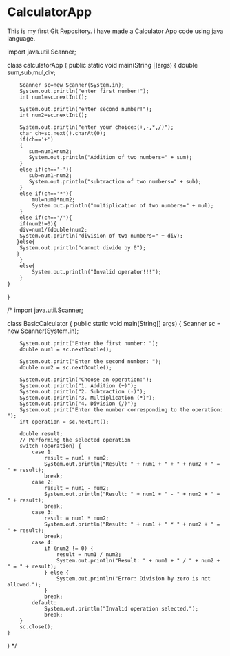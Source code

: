 # CalculatorApp
This is my first Git Repository. i have made a Calculator App code using java language.



import java.util.Scanner;

class calculatorApp
{
    public static void main(String []args)
    {
        double sum,sub,mul,div;

        Scanner sc=new Scanner(System.in);
        System.out.println("enter first number!");
        int num1=sc.nextInt();

        System.out.println("enter second number!");
        int num2=sc.nextInt();

        System.out.println("enter your choice:(+,-,*,/)");
        char ch=sc.next().charAt(0);
        if(ch=='+')
        {
           sum=num1+num2;
           System.out.println("Addition of two numbers=" + sum);
        }
        else if(ch=='-'){
           sub=num1-num2;
           System.out.println("subtraction of two numbers=" + sub);
        }
        else if(ch=='*'){
            mul=num1*num2;
            System.out.println("multiplication of two numbers=" + mul);
        }
        else if(ch=='/'){
        if(num2!=0){
        div=num1/(double)num2;
        System.out.println("division of two numbers=" + div);
       }else{
        System.out.println("cannot divide by 0");
       }
        }
        else{
            System.out.println("Invalid operator!!!");
        }
    }
}

/*
import java.util.Scanner;

class BasicCalculator {
    public static void main(String[] args) {
        Scanner sc = new Scanner(System.in);

        System.out.print("Enter the first number: ");
        double num1 = sc.nextDouble();

        System.out.print("Enter the second number: ");
        double num2 = sc.nextDouble();

        System.out.println("Choose an operation:");
        System.out.println("1. Addition (+)");
        System.out.println("2. Subtraction (-)");
        System.out.println("3. Multiplication (*)");
        System.out.println("4. Division (/)");
        System.out.print("Enter the number corresponding to the operation: ");
        int operation = sc.nextInt();

        double result;
        // Performing the selected operation
        switch (operation) {
            case 1:
                result = num1 + num2;
                System.out.println("Result: " + num1 + " + " + num2 + " = " + result);
                break;
            case 2:
                result = num1 - num2;
                System.out.println("Result: " + num1 + " - " + num2 + " = " + result);
                break;
            case 3:
                result = num1 * num2;
                System.out.println("Result: " + num1 + " * " + num2 + " = " + result);
                break;
            case 4:
                if (num2 != 0) {
                    result = num1 / num2;
                    System.out.println("Result: " + num1 + " / " + num2 + " = " + result);
                } else {
                    System.out.println("Error: Division by zero is not allowed.");
                }
                break;
            default:
                System.out.println("Invalid operation selected.");
                break;
        }
        sc.close();
    }
}
*/

